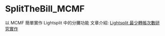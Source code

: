 # SplitTheBill_MCMF

以 MCMF 簡單實作 Lightsplit 中的分攤功能
文章介紹: [Lightsplit 最少轉帳次數研究實作](https://www.larrysprognotes.com/Lightsplit/)
